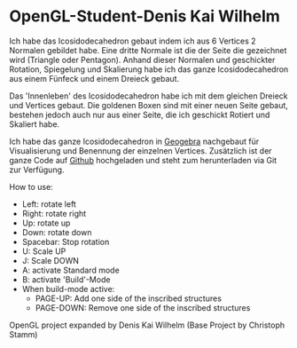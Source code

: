# OpenGL-Student-Denis Kai Wilhelm

Ich habe das Icosidodecahedron gebaut indem ich aus 6 Vertices 2 Normalen gebildet habe. Eine dritte Normale ist die der Seite die gezeichnet wird (Triangle oder Pentagon).
Anhand dieser Normalen und geschickter Rotation, Spiegelung und Skalierung habe ich das ganze Icosidodecahedron aus einem Fünfeck und einem Dreieck gebaut.

Das 'Innenleben' des Icosidodecahedron habe ich mit dem gleichen Dreieck und Vertices gebaut. Die goldenen Boxen sind mit einer neuen Seite gebaut,
bestehen jedoch auch nur aus einer Seite, die ich geschickt Rotiert und Skaliert habe.

Ich habe das ganze Icosidodecahedron in [Geogebra](https://www.geogebra.org/classic/y2k4gwwj) nachgebaut für Visualisierung und Benennung der einzelnen Vertices.
Zusätzlich ist der ganze Code auf [Github](https://github.com/DenisKai/magb_opengl) hochgeladen und steht zum herunterladen via Git zur Verfügung.


How to use:

- Left: rotate left
- Right: rotate right
- Up: rotate up
- Down: rotate down
- Spacebar: Stop rotation
- U: Scale UP
- J: Scale DOWN
- A: activate Standard mode
- B: activate 'Build'-Mode
- When build-mode active:
  - PAGE-UP: Add one side of the inscribed structures
  - PAGE-DOWN: Remove one side of the inscribed structures


OpenGL project expanded by Denis Kai Wilhelm
(Base Project by Christoph Stamm)
